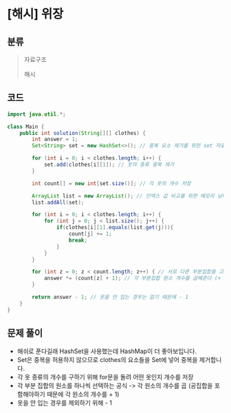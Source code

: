 # [해시] 위장

## 분류
> 자료구조
>
> 해시

## 코드
```java
import java.util.*;

class Main {
    public int solution(String[][] clothes) {
        int answer = 1;
        Set<String> set = new HashSet<>(); // 중복 요소 제거를 위한 set 자료구조

        for (int i = 0; i < clothes.length; i++) {
            set.add(clothes[i][1]); // 옷의 종류 중복 제거
        }

        int count[] = new int[set.size()]; // 각 옷의 개수 저장

        ArrayList list = new ArrayList(); // 인덱스 값 비교를 위한 메모리 낭비
        list.addAll(set);

        for (int i = 0; i < clothes.length; i++) {
            for (int j = 0; j < list.size(); j++) {
                if(clothes[i][1].equals(list.get(j))){
                    count[j] += 1;
                    break;
                }
            }
        }

        for (int z = 0; z < count.length; z++) { // 서로 다른 부분집합을 고르는 모든 경우의 수 공식
            answer *= (count[z] + 1); // 각 부분집합 원소 개수를 곱해준다 (+ 1은 공집합을 포함하기 때문)
        }

        return answer - 1; // 옷을 안 입는 경우는 없기 때문에 - 1
    }
}
```


## 문제 풀이
- 해쉬로 푼다길래 HashSet을 사용했는데 HashMap이 더 좋아보입니다.
- Set은 중복을 허용하지 않으므로 clothes의 요소들을 Set에 넣어 중복을 제거합니다.
- 각 옷 종류의 개수를 구하기 위해 for문을 돌려 어떤 옷인지 개수를 저장
- 각 부분 집합의 원소를 하나씩 선택하는 공식 -> 각 원소의 개수를 곱 (공집합을 포함해야하기 때문에 각 원소의 개수를 + 1)
- 옷을 안 입는 경우를 제외하기 위해 - 1